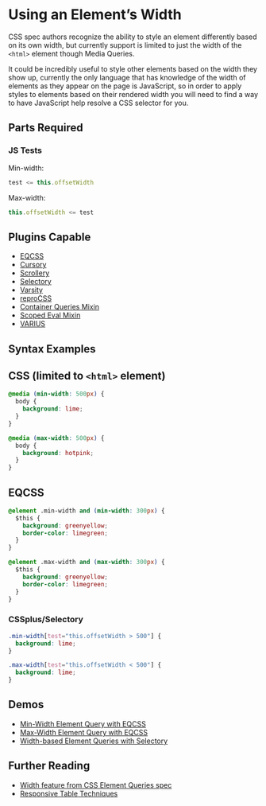 # Using an Element’s Width

CSS spec authors recognize the ability to style an element differently based on its own width, but currently support is limited to just the width of the `<html>` element though Media Queries.

It could be incredibly useful to style other elements based on the width they show up, currently the only language that has knowledge of the width of elements as they appear on the page is JavaScript, so in order to apply styles to elements based on their rendered width you will need to find a way to have JavaScript help resolve a CSS selector for you.

## Parts Required

### JS Tests

Min-width:

```javascript
test <= this.offsetWidth
```

Max-width:

```javascript
this.offsetWidth <= test
```

## Plugins Capable

- [EQCSS](../plugins/eqcss.html)
- [Cursory](../plugins/cursory.html)
- [Scrollery](../plugins/scrollery.html)
- [Selectory](../plugins/selectory.html)
- [Varsity](../plugins/varsity.html)
- [reproCSS](../plugins/reprocss.html)
- [Container Queries Mixin](../plugins/container-queries-mixin.html)
- [Scoped Eval Mixin](../plugins/scoped-eval-mixin.html)
- [VARIUS](../plugins/varius.html)

## Syntax Examples

## CSS (limited to `<html>` element)

```css
@media (min-width: 500px) {
  body {
    background: lime;
  }
}
```

```css
@media (max-width: 500px) {
  body {
    background: hotpink;
  }
}
```

## EQCSS

```css
@element .min-width and (min-width: 300px) {
  $this {
    background: greenyellow;
    border-color: limegreen;
  }
}

@element .max-width and (max-width: 300px) {
  $this {
    background: greenyellow;
    border-color: limegreen;
  }
}
```

### CSSplus/Selectory

```css
.min-width[test="this.offsetWidth > 500"] {
  background: lime;
}

.max-width[test="this.offsetWidth < 500"] {
  background: lime;
}
```

## Demos

- [Min-Width Element Query with EQCSS](https://codepen.io/tomhodgins/pen/MeKwaY)
- [Max-Width Element Query with EQCSS](https://codepen.io/tomhodgins/pen/EyPjVg)
- [Width-based Element Queries with Selectory](https://codepen.io/tomhodgins/pen/ZKmXXw)

## Further Reading

- [Width feature from CSS Element Queries spec](https://tomhodgins.github.io/element-queries-spec/element-queries.html#min-width)
- [Responsive Table Techniques](https://codepen.io/tomhodgins/post/responsive-tables)